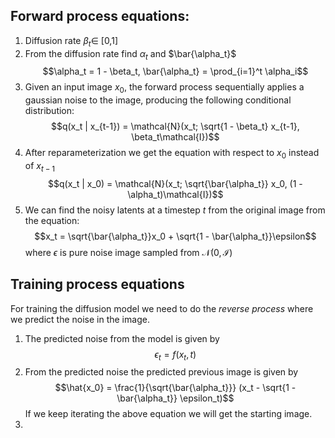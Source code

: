 ## **Forward process equations:**

1. Diffusion rate $\beta_t \in$ [0,1]
2. From the diffusion rate find $\alpha_t$ and $\bar{\alpha_t}$
   $$\alpha_t = 1 - \beta_t, \bar{\alpha_t} = \prod_{i=1}^t \alpha_i$$
3. Given an input image $x_0$, the forward process sequentially applies a gaussian noise to the image, producing the following conditional distribution:
   $$q(x_t | x_{t-1}) = \mathcal{N}(x_t; \sqrt{1 - \beta_t} x_{t-1}, \beta_t\mathcal{I})$$
4. After reparameterization we get the equation with respect to $x_0$ instead of $x_{t-1}$
   $$q(x_t | x_0) = \mathcal{N}(x_t; \sqrt{\bar{\alpha_t}} x_0, (1 - \alpha_t)\mathcal{I})$$
5. We can find the noisy latents at a timestep $t$ from the original image from the equation:
   $$x_t = \sqrt{\bar{\alpha_t}}x_0 + \sqrt{1 - \bar{\alpha_t}}\epsilon$$
   where $\epsilon$ is pure noise image sampled from $\mathcal{N}(0,\mathcal{I})$

## **Training process equations**
For training the diffusion model we need to do the *reverse process* where we predict the noise in the image.
1. The predicted noise from the model is given by
   $$\epsilon_t = f(x_t, t)$$
2. From the predicted noise the predicted previous image is given by
   $$\hat{x_0} = \frac{1}{\sqrt{\bar{\alpha_t}}} (x_t - \sqrt{1 - \bar{\alpha_t}} \epsilon_t)$$
   If we keep iterating the above equation we will get the starting image.
3.     


